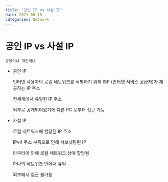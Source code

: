 ```yaml
---
title: "공인 IP vs 사설 IP"
date: 2021-08-16
categories: Network
---
```


# 공인 IP vs 사설 IP

    공용이냐 개인이냐

- 공인 IP

  인터넷 사용자의 로컬 네트워크를 식별하기 위해 ISP (인터넷 서비스 공급자)가 제공하는 IP 주소

  전세계에서 유일한 IP 주소

  외부로 공개되어있기에 다른 PC 로부터 접근 가능

- 사설 IP

  로컬 네트워크에 할당된 IP 주소

  IPv4 주소 부족으로 인해 서브넷팅된 IP

  라우터에 의해 로컬 네트워크 상에 할당됨

  하나의 네트워크 안에서 유일

  외부에서 접근 불가능
